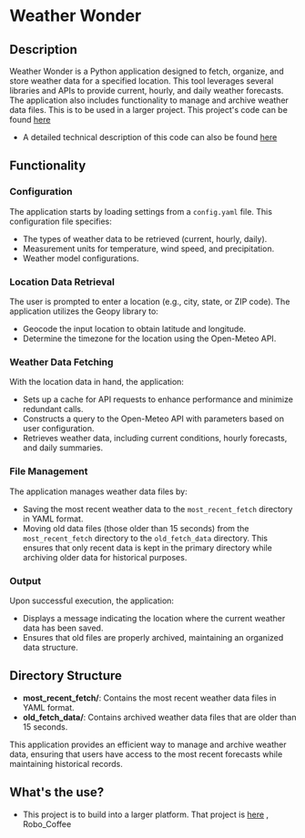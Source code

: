 # Weather Wonder

## Description

Weather Wonder is a Python application designed to fetch, organize, and store weather data for a specified location. This tool leverages several libraries and APIs to provide current, hourly, and daily weather forecasts. The application also includes functionality to manage and archive weather data files. This is to be used in a larger project. This project's code can be found [here](https://github.com/jfritts-afk/Robo_Coffee)
- A detailed technical description of this code can also be found [here](/details.md)

## Functionality

### Configuration

The application starts by loading settings from a `config.yaml` file. This configuration file specifies:
- The types of weather data to be retrieved (current, hourly, daily).
- Measurement units for temperature, wind speed, and precipitation.
- Weather model configurations.

### Location Data Retrieval

The user is prompted to enter a location (e.g., city, state, or ZIP code). The application utilizes the Geopy library to:
- Geocode the input location to obtain latitude and longitude.
- Determine the timezone for the location using the Open-Meteo API.

### Weather Data Fetching

With the location data in hand, the application:
- Sets up a cache for API requests to enhance performance and minimize redundant calls.
- Constructs a query to the Open-Meteo API with parameters based on user configuration.
- Retrieves weather data, including current conditions, hourly forecasts, and daily summaries.

### File Management

The application manages weather data files by:
- Saving the most recent weather data to the `most_recent_fetch` directory in YAML format.
- Moving old data files (those older than 15 seconds) from the `most_recent_fetch` directory to the `old_fetch_data` directory. This ensures that only recent data is kept in the primary directory while archiving older data for historical purposes.

### Output

Upon successful execution, the application:
- Displays a message indicating the location where the current weather data has been saved.
- Ensures that old files are properly archived, maintaining an organized data structure.

## Directory Structure

- **most_recent_fetch/**: Contains the most recent weather data files in YAML format.
- **old_fetch_data/**: Contains archived weather data files that are older than 15 seconds.

This application provides an efficient way to manage and archive weather data, ensuring that users have access to the most recent forecasts while maintaining historical records.

## What's the use?
- This project is to build into a larger platform. That project is [here](https://github.com/jfritts-afk/Robo_Coffee)
, Robo_Coffee